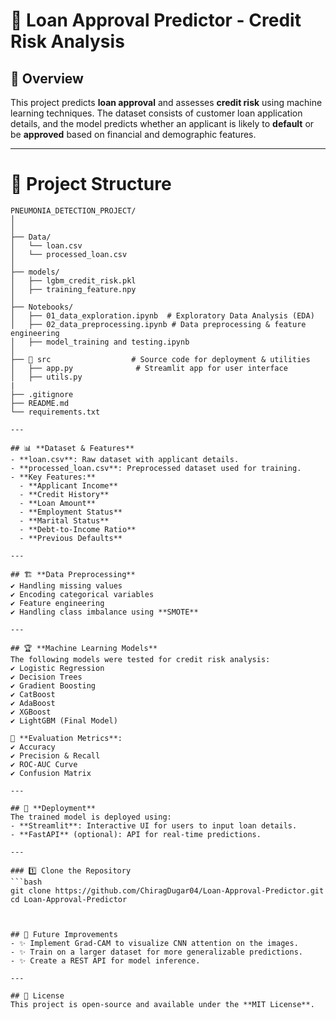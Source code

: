 # 🏦 Loan Approval Predictor - Credit Risk Analysis

## 📌 Overview
This project predicts **loan approval** and assesses **credit risk** using machine learning techniques. The dataset consists of customer loan application details, and the model predicts whether an applicant is likely to **default** or be **approved** based on financial and demographic features.

---

# 💂️ Project Structure
```
PNEUMONIA_DETECTION_PROJECT/
│
│
├── Data/
│   └── loan.csv
│   └── processed_loan.csv 
│
├── models/
│   ├── lgbm_credit_risk.pkl
│   ├── training_feature.npy
│
├── Notebooks/
│   ├── 01_data_exploration.ipynb  # Exploratory Data Analysis (EDA)
│   ├── 02_data_preprocessing.ipynb # Data preprocessing & feature engineering
│   ├── model_training and testing.ipynb 
│
├── 📂 src                  # Source code for deployment & utilities
│   ├── app.py              # Streamlit app for user interface
│   ├── utils.py
|
├── .gitignore
├── README.md
└── requirements.txt

---

## 📊 **Dataset & Features**
- **loan.csv**: Raw dataset with applicant details.
- **processed_loan.csv**: Preprocessed dataset used for training.
- **Key Features:**
  - **Applicant Income**
  - **Credit History**
  - **Loan Amount**
  - **Employment Status**
  - **Marital Status**
  - **Debt-to-Income Ratio**
  - **Previous Defaults**

---

## 🏗️ **Data Preprocessing**
✔ Handling missing values  
✔ Encoding categorical variables  
✔ Feature engineering  
✔ Handling class imbalance using **SMOTE**  

---

## 🏆 **Machine Learning Models**
The following models were tested for credit risk analysis:
✔ Logistic Regression    
✔ Decision Trees   
✔ Gradient Boosting    
✔ CatBoost     
✔ AdaBoost    
✔ XGBoost      
✔ LightGBM (Final Model)    

📌 **Evaluation Metrics**:
✔ Accuracy  
✔ Precision & Recall  
✔ ROC-AUC Curve  
✔ Confusion Matrix  

---

## 🚀 **Deployment**
The trained model is deployed using:  
- **Streamlit**: Interactive UI for users to input loan details.  
- **FastAPI** (optional): API for real-time predictions.  

---

### 1️⃣ Clone the Repository
```bash
git clone https://github.com/ChiragDugar04/Loan-Approval-Predictor.git
cd Loan-Approval-Predictor



## 🤖 Future Improvements
- ✨ Implement Grad-CAM to visualize CNN attention on the images.
- ✨ Train on a larger dataset for more generalizable predictions.
- ✨ Create a REST API for model inference.

---

## 📝 License
This project is open-source and available under the **MIT License**.
